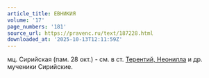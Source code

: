 ```yaml
---
article_title: ЕВНИКИЯ
volume: '17'
page_numbers: '181'
source_url: https://pravenc.ru/text/187228.html
downloaded_at: '2025-10-13T12:11:59Z'
---
```


мц. Сирийская (пам. 28 окт.) - см. в ст. [Терентий, Неонилла](<https://pravenc.ru/text/Терентий  Неонилла.html>) и др. мученики Сирийские.
